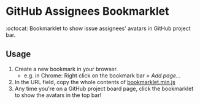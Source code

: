 # GitHub Assignees Bookmarklet

:octocat: Bookmarklet to show issue assignees' avatars in GitHub project bar.

## Usage

1. Create a new bookmark in your browser.
    * e.g. in Chrome: Right click on the bookmark bar > *Add page...*
2. In the URL field, copy the whole contents of [bookmarklet.min.js](./bookmarklet.min.js)
3. Any time you're on a GitHub project board page, click the bookmarklet to show the avatars in the top bar!
